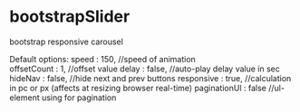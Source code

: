 bootstrapSlider
===============

bootstrap responsive carousel

Default options:
speed : 150,          //speed of animation<br>
offsetCount : 1,      //offset value
delay : false,        //auto-play delay value in sec
hideNav : false,      //hide next and prev buttons
responsive : true,    //calculation in pc or px (affects at resizing browser real-time)
paginationUl : false  //ul-element using for pagination

